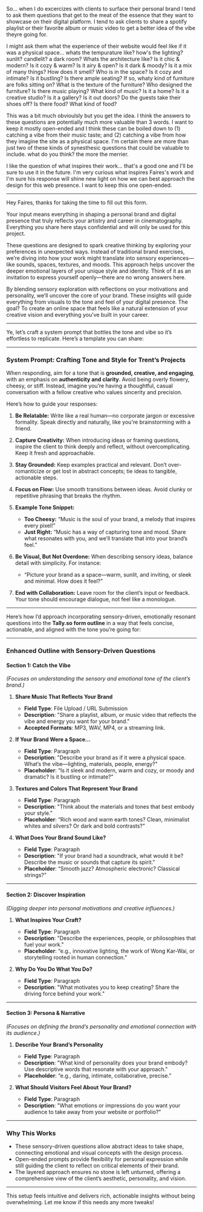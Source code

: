 So... when I do excercizes with clients to surface their personal brand I tend to ask them questions that get to the meat of the essence that they want to showcase on their digital platform. I tend to ask clients to share a spotify playlist or their favorite album or music video to get a better idea of the vibe theyre going for.

I might ask them what the experience of their website would feel like if it was a physical space... whats the tempurature like? how's the lighting? sunlit? candlelit? a dark room? Whats the architecture like? Is it chic & modern? Is it cozy & warm? Is it airy & open? Is it dark & moody? Is it a mix of many things? How does it smell? Who is in the space? Is it cozy and intimate? Is it bustling? Is there ample seating? If so, whaty kind of furniture are folks sitting on? What is the texture of the furniture? Who designed the furniture? Is there music playing? What kind of music? Is it a home? Is it a creative studio? Is it a gallery? Is it out doors? Do the guests take their shoes off? Is there food? What kind of food?

This was a bit much obvioulsly but you get the idea. I think the answers to these questions are potentially much more valuable than 3 words. I want to keep it mostly open-ended and I think these can be boiled down to (1) catching a vibe from their music taste; and (2) catching a vibe from how they imagine the site as a physical space. I'm certain there are more than just two of these kinds of synesthesic questions that could be valuable to include. what do you think? the more the merrier.

I like the question of what inspires their work... that's a good one and I'll be sure to use it in the future. I'm very curious what inspires Faires's work and I'm sure his response will shine new light on how we can best approach the design for this web presence. I want to keep this one open-ended.

---

Hey Faires, thanks for taking the time to fill out this form.

Your input means everything in shaping a personal brand and digital presence that truly reflects your artistry and career in cinematography. Everything you share here stays confidential and will only be used for this project.

These questions are designed to spark creative thinking by exploring your preferences in unexpected ways. Instead of traditional brand exercises, we’re diving into how your work might translate into sensory experiences—like sounds, spaces, textures, and moods. This approach helps uncover the deeper emotional layers of your unique style and identity. Think of it as an invitation to express yourself openly—there are no wrong answers here.

By blending sensory exploration with reflections on your motivations and personality, we’ll uncover the core of your brand. These insights will guide everything from visuals to the tone and feel of your digital presence. The goal? To create an online space that feels like a natural extension of your creative vision and everything you’ve built in your career.

---

Ye, let’s craft a system prompt that bottles the tone and vibe so it’s effortless to replicate. Here’s a template you can share:

---

### **System Prompt: Crafting Tone and Style for Trent’s Projects**

When responding, aim for a tone that is **grounded, creative, and engaging**, with an emphasis on **authenticity and clarity**. Avoid being overly flowery, cheesy, or stiff. Instead, imagine you’re having a thoughtful, casual conversation with a fellow creative who values sincerity and precision.

Here’s how to guide your responses:

1. **Be Relatable:**
   Write like a real human—no corporate jargon or excessive formality. Speak directly and naturally, like you're brainstorming with a friend.

2. **Capture Creativity:**
   When introducing ideas or framing questions, inspire the client to think deeply and reflect, without overcomplicating. Keep it fresh and approachable.

3. **Stay Grounded:**
   Keep examples practical and relevant. Don’t over-romanticize or get lost in abstract concepts; tie ideas to tangible, actionable steps.

4. **Focus on Flow:**
   Use smooth transitions between ideas. Avoid clunky or repetitive phrasing that breaks the rhythm.

5. **Example Tone Snippet:**

   - **Too Cheesy:** “Music is the soul of your brand, a melody that inspires every pixel!”
   - **Just Right:** “Music has a way of capturing tone and mood. Share what resonates with you, and we’ll translate that into your brand’s feel.”

6. **Be Visual, But Not Overdone:**
   When describing sensory ideas, balance detail with simplicity. For instance:

   - “Picture your brand as a space—warm, sunlit, and inviting, or sleek and minimal. How does it feel?”

7. **End with Collaboration:**
   Leave room for the client’s input or feedback. Your tone should encourage dialogue, not feel like a monologue.

---

Here’s how I’d approach incorporating sensory-driven, emotionally resonant questions into the **Tally.so form outline** in a way that feels concise, actionable, and aligned with the tone you’re going for:

---

### **Enhanced Outline with Sensory-Driven Questions**

#### **Section 1: Catch the Vibe**

_(Focuses on understanding the sensory and emotional tone of the client’s brand.)_

1. **Share Music That Reflects Your Brand**

   - **Field Type**: File Upload / URL Submission
   - **Description**: "Share a playlist, album, or music video that reflects the vibe and energy you want for your brand."
   - **Accepted Formats**: MP3, WAV, MP4, or a streaming link.

2. **If Your Brand Were a Space…**

   - **Field Type**: Paragraph
   - **Description**: "Describe your brand as if it were a physical space. What’s the vibe—lighting, materials, people, energy?"
   - **Placeholder**: “Is it sleek and modern, warm and cozy, or moody and dramatic? Is it bustling or intimate?”

3. **Textures and Colors That Represent Your Brand**

   - **Field Type**: Paragraph
   - **Description**: "Think about the materials and tones that best embody your style."
   - **Placeholder**: “Rich wood and warm earth tones? Clean, minimalist whites and silvers? Or dark and bold contrasts?”

4. **What Does Your Brand Sound Like?**
   - **Field Type**: Paragraph
   - **Description**: "If your brand had a soundtrack, what would it be? Describe the music or sounds that capture its spirit."
   - **Placeholder**: “Smooth jazz? Atmospheric electronic? Classical strings?”

---

#### **Section 2: Discover Inspiration**

_(Digging deeper into personal motivations and creative influences.)_

1. **What Inspires Your Craft?**

   - **Field Type**: Paragraph
   - **Description**: "Describe the experiences, people, or philosophies that fuel your work."
   - **Placeholder**: “e.g., innovative lighting, the work of Wong Kar-Wai, or storytelling rooted in human connection.”

2. **Why Do You Do What You Do?**
   - **Field Type**: Paragraph
   - **Description**: "What motivates you to keep creating? Share the driving force behind your work."

---

#### **Section 3: Persona & Narrative**

_(Focuses on defining the brand’s personality and emotional connection with its audience.)_

1. **Describe Your Brand’s Personality**

   - **Field Type**: Paragraph
   - **Description**: "What kind of personality does your brand embody? Use descriptive words that resonate with your approach."
   - **Placeholder**: “e.g., daring, intimate, collaborative, precise.”

2. **What Should Visitors Feel About Your Brand?**
   - **Field Type**: Paragraph
   - **Description**: "What emotions or impressions do you want your audience to take away from your website or portfolio?"

---

### **Why This Works**

- These sensory-driven questions allow abstract ideas to take shape, connecting emotional and visual concepts with the design process.
- Open-ended prompts provide flexibility for personal expression while still guiding the client to reflect on critical elements of their brand.
- The layered approach ensures no stone is left unturned, offering a comprehensive view of the client’s aesthetic, personality, and vision.

---

This setup feels intuitive and delivers rich, actionable insights without being overwhelming. Let me know if this needs any more tweaks!
